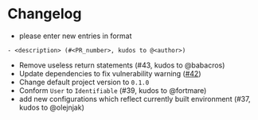 # Changelog

- please enter new entries in format 

```
- <description> (#<PR_number>, kudos to @<author>)
```
- Remove useless return statements (#43, kudos to @babacros) 
- Update dependencies to fix vulnerability warning ([#42](https://github.com/AckeeCZ/iOS-MVVM-ProjectTemplate/pull/42))
- Change default project version to `0.1.0` 
- Conform `User` to `Identifiable` (#39, kudos to @fortmare)
- add new configurations which reflect currently built environment (#37, kudos to @olejnjak)
